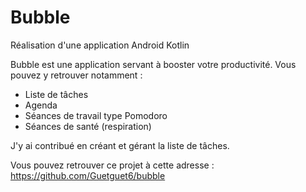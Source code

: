 # Bubble

Réalisation d'une application Android Kotlin

Bubble est une application servant à booster votre productivité.
Vous pouvez y retrouver notamment :
  - Liste de tâches
  - Agenda
  - Séances de travail type Pomodoro
  - Séances de santé (respiration)
  
J'y ai contribué en créant et gérant la liste de tâches.

Vous pouvez retrouver ce projet à cette adresse : https://github.com/Guetguet6/bubble
